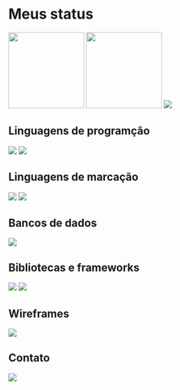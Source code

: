 # Meus status

<img height="150em" src="https://github-readme-stats.vercel.app/api?username=felipe-coletti&show_icons=true&theme=default"> <img height="150em" src="https://github-readme-stats.vercel.app/api/top-langs/?username=felipe-coletti&layout=compact&theme=default">
<img src="https://github-profile-trophy.vercel.app/?username=felipe-coletti&column=8&theme=default&no-frame=true&margin-w=3&margin-h=5"/>

## Linguagens de programção

<img src="https://img.shields.io/badge/PYTHON-4b8bbe?style=for-the-badge&logo=python&logoColor=ffe873"> <img src="https://img.shields.io/badge/PHP-617cbe?style=for-the-badge&logo=php&logoColor=white">

## Linguagens de marcação

<img src="https://img.shields.io/badge/HTML5-f16529?style=for-the-badge&logo=html5&logoColor=white"> <img src="https://img.shields.io/badge/CSS3-2965f1?style=for-the-badge&logo=css3&logoColor=white">

## Bancos de dados

<img src="https://img.shields.io/badge/MYSQL-005f8e?style=for-the-badge&logo=mysql&logoColor=white">

## Bibliotecas e frameworks

<img src="https://img.shields.io/badge/REACT%20NACTIVE-00a7d4?style=for-the-badge&logo=react&logoColor=white"> <img src="https://img.shields.io/badge/NODE.JS-24242c?style=for-the-badge&logo=node.js&logoColor=34454d">

## Wireframes

<img src="https://img.shields.io/badge/FIGMA-F24E1E?style=for-the-badge&logo=figma&logoColor=white">

## Contato

<a href="https://www.linkedin.com/in/felipe-coletti-41a49a229"><img src="https://img.shields.io/badge/LinkedIn-2365b1?style=for-the-badge&logo=linkedin&logoColor=white"></a>
